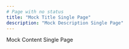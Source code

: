 ```yaml
---
# Page with no status
title: "Mock Title Single Page"
description: "Mock Description Single Page"
---
```


Mock Content Single Page
